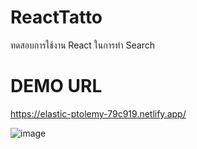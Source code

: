 # ReactTatto
ทดสอบการใช้งาน React ในการทำ Search

# DEMO URL
https://elastic-ptolemy-79c919.netlify.app/

![image](https://i.imgur.com/PsMSR6E.png)
